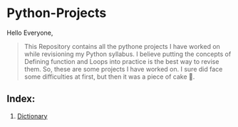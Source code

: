 # Python-Projects

Hello Everyone,
>This Repository contains all the pythone projects I have worked on while revisioning my Python syllabus.
>I believe putting the concepts of Defining function and Loops into practice is the best way to revise them.
>So, these are some projects I have worked on. I sure did face some difficulties at first, but then it was a piece of cake 🧁.

## Index:

1. [Dictionary](https://github.com/isabhiii/Python-Projects/tree/main/Python%20Projects/Dictionary)
